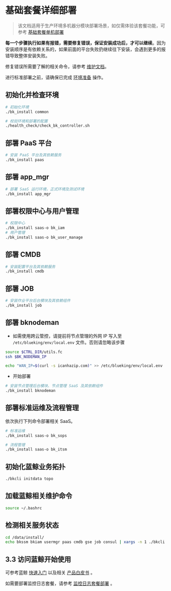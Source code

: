 # 基础套餐详细部署

> 该文档适用于生产环境多机器分模块部署场景，如仅需体验该套餐功能，可参考 [基础套餐单机部署](../单机部署/install_on_single_host.md)

**每一个步骤执行如果有报错，需要修复错误，保证安装成功后，才可以继续**。因为安装顺序是有依赖关系的，如果前面的平台失败扔继续往下安装，会遇到更多的报错导致整体安装失败。


修复错误所需要了解的相关命令，请参考 [维护文档](../../维护手册/日常维护/maintain.md)。

进行标准部署之前，请确保已完成 [环境准备](../../基础包安装/环境准备/get_ready.md) 操作。

## 初始化并检查环境

```bash
# 初始化环境
./bk_install common

# 校验环境和部署的配置
./health_check/check_bk_controller.sh
```

## 部署 PaaS 平台

```bash
# 安装 PaaS 平台及其依赖服务
./bk_install paas
```

## 部署 app_mgr

```bash
# 部署 SaaS 运行环境，正式环境及测试环境
./bk_install app_mgr
```

## 部署权限中心与用户管理

```bash
# 权限中心
./bk_install saas-o bk_iam
# 用户管理
./bk_install saas-o bk_user_manage
```

## 部署 CMDB

```bash
# 安装配置平台及其依赖服务
./bk_install cmdb
```

## 部署 JOB

```bash
# 安装作业平台后台模块及其依赖组件
./bk_install job
```

## 部署 bknodeman

- 如需使用跨云管控，请提前将节点管理的外网 IP 写入至 `/etc/blueking/env/local.env` 文件。否则请忽略该步骤

```bash
source $CTRL_DIR/utils.fc
ssh $BK_NODEMAN_IP

echo "WAN_IP=$(curl -s icanhazip.com)" >> /etc/blueking/env/local.env
```

- 开始部署

```bash
# 安装节点管理后台模块、节点管理 SaaS 及其依赖组件
./bk_install bknodeman
```

## 部署标准运维及流程管理

依次执行下列命令部署相关 SaaS。

```bash
# 标准运维
./bk_install saas-o bk_sops

# 流程管理
./bk_install saas-o bk_itsm
```

## 初始化蓝鲸业务拓扑

```bash
./bkcli initdata topo
```

## 加载蓝鲸相关维护命令

```bash
source ~/.bashrc
```

## 检测相关服务状态

```bash
cd /data/install/
echo bkssm bkiam usermgr paas cmdb gse job consul | xargs -n 1 ./bkcli check
```

## 3.3 访问蓝鲸开始使用

可参考蓝鲸 [快速入门](../../../../快速入门/quick-start-v6.0.md) 以及相关 [产品白皮书](https://bk.tencent.com/docs/) 。

如需要部署监控日志套餐，请参考 [监控日志套餐部署](./value_added.md) 。
